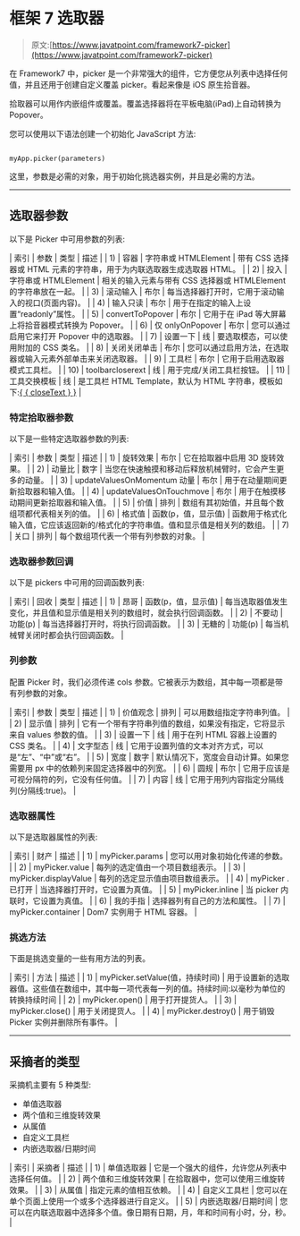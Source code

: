 # 框架 7 选取器

> 原文:[https://www.javatpoint.com/framework7-picker](https://www.javatpoint.com/framework7-picker)

在 Framework7 中，picker 是一个非常强大的组件，它方便您从列表中选择任何值，并且还用于创建自定义覆盖 picker。看起来像是 iOS 原生拾音器。

拾取器可以用作内嵌组件或覆盖。覆盖选择器将在平板电脑(iPad)上自动转换为 Popover。

您可以使用以下语法创建一个初始化 JavaScript 方法:

```

myApp.picker(parameters)

```

这里，参数是必需的对象，用于初始化挑选器实例，并且是必需的方法。

* * *

## 选取器参数

以下是 Picker 中可用参数的列表:

| 索引 | 参数 | 类型 | 描述 |
| 1) | 容器 | 字符串或 HTMLElement | 带有 CSS 选择器或 HTML 元素的字符串，用于为内联选取器生成选取器 HTML。 |
| 2) | 投入 | 字符串或 HTMLElement | 相关的输入元素与带有 CSS 选择器或 HTMLElement 的字符串放在一起。 |
| 3) | 滚动输入 | 布尔 | 每当选择器打开时，它用于滚动输入的视口(页面内容)。 |
| 4) | 输入只读 | 布尔 | 用于在指定的输入上设置“readonly”属性。 |
| 5) | convertToPopover | 布尔 | 它用于在 iPad 等大屏幕上将拾音器模式转换为 Popover。 |
| 6) | 仅 onlyOnPopover | 布尔 | 您可以通过启用它来打开 Popover 中的选取器。 |
| 7) | 设置一下 | 线 | 要选取模态，可以使用附加的 CSS 类名。 |
| 8) | 关闭关闭单击 | 布尔 | 您可以通过启用方法，在选取器或输入元素外部单击来关闭选取器。 |
| 9) | 工具栏 | 布尔 | 它用于启用选取器模式工具栏。 |
| 10) | toolbarcloserext | 线 | 用于完成/关闭工具栏按钮。 |
| 11) | 工具交换模板 | 线 | 是工具栏 HTML Template，默认为 HTML 字符串，模板如下:[{ { closeText } }](#) |

### 特定拾取器参数

以下是一些特定选取器参数的列表:

| 索引 | 参数 | 类型 | 描述 |
| 1) | 旋转效果 | 布尔 | 它在拾取器中启用 3D 旋转效果。 |
| 2) | 动量比 | 数字 | 当您在快速触摸和移动后释放机械臂时，它会产生更多的动量。 |
| 3) | updateValuesOnMomentum 动量 | 布尔 | 用于在动量期间更新拾取器和输入值。 |
| 4) | updateValuesOnTouchmove | 布尔 | 用于在触摸移动期间更新拾取器和输入值。 |
| 5) | 价值 | 排列 | 数组有其初始值，并且每个数组项都代表相关列的值。 |
| 6) | 格式值 | 函数(p，值，显示值) | 函数用于格式化输入值，它应该返回新的/格式化的字符串值。值和显示值是相关列的数组。 |
| 7) | 关口 | 排列 | 每个数组项代表一个带有列参数的对象。 |

### 选取器参数回调

以下是 pickers 中可用的回调函数列表:

| 索引 | 回收 | 类型 | 描述 |
| 1) | 昂哥 | 函数(p，值，显示值) | 每当选取器值发生变化，并且值和显示值是相关列的数组时，就会执行回调函数。 |
| 2) | 不要动 | 功能(p) | 每当选择器打开时，将执行回调函数。 |
| 3) | 无糖的 | 功能(p) | 每当机械臂关闭时都会执行回调函数。 |

### 列参数

配置 Picker 时，我们必须传递 cols 参数。它被表示为数组，其中每一项都是带有列参数的对象。

| 索引 | 参数 | 类型 | 描述 |
| 1) | 价值观念 | 排列 | 可以用数组指定字符串列值。 |
| 2) | 显示值 | 排列 | 它有一个带有字符串列值的数组，如果没有指定，它将显示来自 values 参数的值。 |
| 3) | 设置一下 | 线 | 用于在列 HTML 容器上设置的 CSS 类名。 |
| 4) | 文字型态 | 线 | 它用于设置列值的文本对齐方式，可以是“左”、“中”或“右”。 |
| 5) | 宽度 | 数字 | 默认情况下，宽度会自动计算。如果您需要用 px 中的依赖列来固定选择器中的列宽。 |
| 6) | 圆规 | 布尔 | 它用于应该是可视分隔符的列，它没有任何值。 |
| 7) | 内容 | 线 | 它用于用列内容指定分隔线列(分隔线:true)。 |

### 选取器属性

以下是选取器属性的列表:

| 索引 | 财产 | 描述 |
| 1) | myPicker.params | 您可以用对象初始化传递的参数。 |
| 2) | myPicker.value | 每列的选定值由一个项目数组表示。 |
| 3) | myPicker.displayValue | 每列的选定显示值由项目数组表示。 |
| 4) | myPicker .已打开 | 当选择器打开时，它设置为真值。 |
| 5) | myPicker.inline | 当 picker 内联时，它设置为真值。 |
| 6) | 我的手指 | 选择器列有自己的方法和属性。 |
| 7) | myPicker.container | Dom7 实例用于 HTML 容器。 |

### 挑选方法

下面是挑选变量的一些有用方法的列表。

| 索引 | 方法 | 描述 |
| 1) | myPicker.setValue(值，持续时间) | 用于设置新的选取器值。这些值在数组中，其中每一项代表每一列的值。持续时间:以毫秒为单位的转换持续时间 |
| 2) | myPicker.open() | 用于打开提货人。 |
| 3) | myPicker.close() | 用于关闭提货人。 |
| 4) | myPicker.destroy() | 用于销毁 Picker 实例并删除所有事件。 |

* * *

## 采摘者的类型

采摘机主要有 5 种类型:

*   单值选取器
*   两个值和三维旋转效果
*   从属值
*   自定义工具栏
*   内嵌选取器/日期时间

| 索引 | 采摘者 | 描述 |
| 1) | 单值选取器 | 它是一个强大的组件，允许您从列表中选择任何值。 |
| 2) | 两个值和三维旋转效果 | 在拾取器中，您可以使用三维旋转效果。 |
| 3) | 从属值 | 指定元素的值相互依赖。 |
| 4) | 自定义工具栏 | 您可以在单个页面上使用一个或多个选择器进行自定义。 |
| 5) | 内嵌选取器/日期时间 | 您可以在内联选取器中选择多个值。像日期有日期，月，年和时间有小时，分，秒。 |